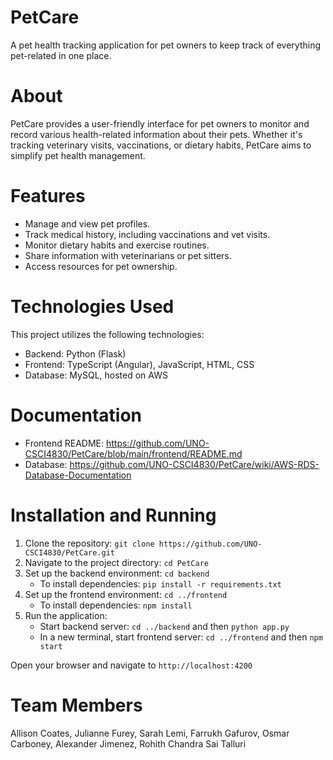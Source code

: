 # PetCare
A pet health tracking application for pet owners to keep track of everything pet-related in one place.

# About
PetCare provides a user-friendly interface for pet owners to monitor and record various health-related information about their pets. Whether it's tracking veterinary visits, vaccinations, or dietary habits, PetCare aims to simplify pet health management.

# Features
* Manage and view pet profiles.
* Track medical history, including vaccinations and vet visits.
* Monitor dietary habits and exercise routines.
* Share information with veterinarians or pet sitters.
* Access resources for pet ownership.

# Technologies Used
This project utilizes the following technologies:
* Backend: Python (Flask)
* Frontend: TypeScript (Angular), JavaScript, HTML, CSS
* Database: MySQL, hosted on AWS

# Documentation
* Frontend README: https://github.com/UNO-CSCI4830/PetCare/blob/main/frontend/README.md
* Database: https://github.com/UNO-CSCI4830/PetCare/wiki/AWS-RDS-Database-Documentation

# Installation and Running
1. Clone the repository: ```git clone https://github.com/UNO-CSCI4830/PetCare.git```
2. Navigate to the project directory: ```cd PetCare```
3. Set up the backend environment: ```cd backend```
   - To install dependencies: ```pip install -r requirements.txt```
4. Set up the frontend environment: ```cd ../frontend```
   - To install dependencies: ```npm install```
5. Run the application:
   - Start backend server: ```cd ../backend``` and then ```python app.py```
   - In a new terminal, start frontend server: ```cd ../frontend``` and then ```npm start```
  
Open your browser and navigate to ```http://localhost:4200```

# Team Members
Allison Coates, Julianne Furey, Sarah Lemi, Farrukh Gafurov, Osmar Carboney, Alexander Jimenez, Rohith Chandra Sai Talluri

